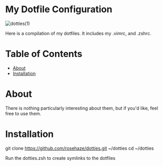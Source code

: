 # My Dotfile Configuration

![dotties(1)](https://github.com/rosehaze/dotties/assets/71717036/d9e5471d-80db-4a96-90f3-e4bd75fa18a7)

Here is a compilation of my dotfiles. It includes my .vimrc, and .zshrc.

# Table of Contents
 - [About](https://github.com/rosehaze/dotties#about)
 - [Installation](https://github.com/rosehaze/dotties#installation)

# About
There is nothing particularly interesting about them, but if you'd like, feel free to use them.

# Installation

git clone https://github.com/rosehaze/dotties.git ~/dotties
cd ~/dotties

Run the dotties.zsh to create symlinks to the dotfiles
